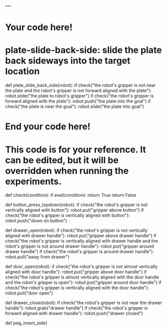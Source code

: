 

"""

# Your code here!
# plate-slide-back-side: slide the plate back sideways into the target location
def plate_slide_back_side(robot):
    if check("the robot's gripper is not near the plate and the robot's gripper is not forward aligned with the plate"):
        robot.slide("the plate to robot's gripper")
    if check("the robot's gripper is forward aligned with the plate"):
        robot.push("the plate into the goal")
    if check("the plate is near the goal"):
        robot.slide("the plate into goal")

# End your code here!

# This code is for your reference. It can be edited, but it will be overridden when running the experiments.


def check(condition):
    if eval(condition):
        return True
    return False


def button_press_topdown(robot):
    if check("the robot's gripper is not vertically aligned with button"):
        robot.put("gripper above button")
    if check("the robot's gripper is vertically aligned with button"):
        robot.push("down on button")


def drawer_open(robot):
    if check("the robot's gripper is not vertically aligned with drawer handle"):
        robot.put("gripper above drawer handle")
    if check("the robot's gripper is vertically aligned with drawer handle and the robot's gripper is not around drawer handle"):
        robot.put("gripper around drawer handle")
    if check("the robot's gripper is around drawer handle"):
        robot.pull("away from drawer")


def door_open(robot):
    if check("the robot's gripper is not almost vertically aligned with door handle"):
        robot.put("gripper above door handle")
    if check("the robot's gripper is almost vertically aligned with the door handle and the robot's gripper is open"):
        robot.put("gripper around door handle")
    if check("the robot's gripper is vertically aligned with the door handle"):
        robot.pull("door open")


def drawer_close(robot):
    if check("the robot's gripper is not near the drawer handle"):
        robot.grab("drawer handle")
    if check("the robot's gripper is forward aligned with drawer handle"):
        robot.push("drawer closed")


def peg_insert_side(